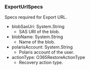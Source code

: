 ### ExportUrlSpecs
Specs required for Export URL.

- blobSasUri: System.String
  - SAS URI of the blob.
- blobName: System.String
  - Name of the blob.
- polarisAccount: System.String
  - Polaris account of the user.
- actionType: O365RestoreActionType
  - Recovery action type.

